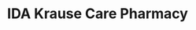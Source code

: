 ---
title: "IDA Krause Care Pharmacy"
url: /fort-quappelle/ida-krause-care-pharmacy/
shop: Drogerie
---